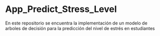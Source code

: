 # App_Predict_Stress_Level
En este repositorio se encuentra la implementación de un modelo de arboles de decisión para la predicción del nivel de estrés en estudiantes
